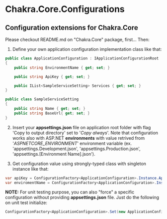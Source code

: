 ﻿Chakra.Core.Configurations
===

Configuration extensions for Chakra.Core
---

Please checkout README.md on "Chakra.Core" package, first...
Then:

1) Define your own application configuration implementation class like that:
```csharp
public class ApplicationConfiguration : IApplicationConfigurationRoot
{
    public string EnvironmentName { get; set; }

    public string ApiKey { get; set; }

    public IList<SampleServiceSetting> Services { get; set; }
}

public class SampleServiceSetting
{
    public string Name { get; set; }
    public string BaseUrl{ get; set; }
}
```

2) Insert your **appsettings.json** file on application root folder with flag 'Copy to output directory' set to '*Copy always*'. 
Note that configuration works also with ASP.NET **environments** with value retrived from '*ASPNETCORE_ENVIRONMENT*' environment 
variable (ex. 'appsettings.Development.json', 'appsettings.Production.json', 'appsettings.[Environment Name].json').

3) Get configuration value using strongly-typed class with singleton instance like that:
```csharp
var apiKey = ConfigurationFactory<ApplicationConfiguration>.Instance.ApiKey;
var enviromentName = ConfigurationFactory<ApplicationConfiguration>.Instance.EnvironmentName;
```

**NOTE:** For unit testing purpose, you can also "force" a specific configuration without
providing **appsettings.json** file. Just do the following on unit test initialize:
```csharp
ConfigurationFactory<ApplicationConfiguration>.Set(new ApplicationConfiguration{ ... });
```